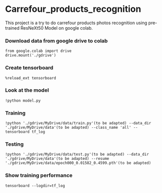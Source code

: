 # Carrefour_products_recognition

This project is a try to do carrefour products photos recognition using pre-trained ResNeXt50 Model on google colab.

### Download data from google drive to colab
```
from google.colab import drive
drive.mount('./gdrive')
```

### Create tensorboard
```
%reload_ext tensorboard
```

### Look at the model
```
!python model.py
```

### Training
```
!python './gdrive/MyDrive/data/train.py'(to be adapted) --data_dir './gdrive/MyDrive/data'(to be adapted) --class_name 'all' --tensorboard tf_log
```

### Testing
```
!python './gdrive/MyDrive/data/test.py'(to be adapted) --data_dir './gdrive/MyDrive/data'(to be adapted) --resume './gdrive/MyDrive/data/epoch000_0.01582_0.4599.pth'(to be adapted)
```

### Show training performance
```
tensorboard --logdir=tf_log
```
